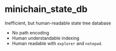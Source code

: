 minichain_state_db
====

Inefficient, but human-readable state tree database

* No path encoding
* Human understandable indexing
* Human readable with `explorer` and `notepad`.
